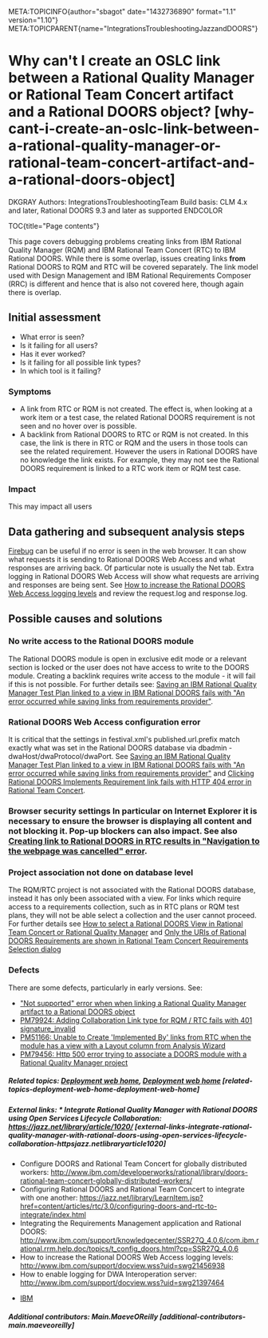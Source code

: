 META:TOPICINFO{author="sbagot" date="1432736890" format="1.1"
version="1.10"}
META:TOPICPARENT{name="IntegrationsTroubleshootingJazzandDOORS"}

# Why can't I create an OSLC link between a Rational Quality Manager or Rational Team Concert artifact and a Rational DOORS object? [why-cant-i-create-an-oslc-link-between-a-rational-quality-manager-or-rational-team-concert-artifact-and-a-rational-doors-object]

DKGRAY Authors: IntegrationsTroubleshootingTeam Build basis: CLM 4.x and
later, Rational DOORS 9.3 and later as supported ENDCOLOR

TOC{title="Page contents"}

This page covers debugging problems creating links from IBM Rational
Quality Manager (RQM) and IBM Rational Team Concert (RTC) to IBM
Rational DOORS. While there is some overlap, issues creating links
**from** Rational DOORS to RQM and RTC will be covered separately. The
link model used with Design Management and IBM Rational Requirements
Composer (RRC) is different and hence that is also not covered here,
though again there is overlap.

## Initial assessment

-   What error is seen?
-   Is it failing for all users?
-   Has it ever worked?
-   Is it failing for all possible link types?
-   In which tool is it failing?

### Symptoms

-   A link from RTC or RQM is not created. The effect is, when looking
    at a work item or a test case, the related Rational DOORS
    requirement is not seen and no hover over is possible.
-   A backlink from Rational DOORS to RTC or RQM is not created. In this
    case, the link is there in RTC or RQM and the users in those tools
    can see the related requirement. However the users in Rational DOORS
    have no knowledge the link exists. For example, they may not see the
    Rational DOORS requirement is linked to a RTC work item or RQM test
    case.

### Impact

This may impact all users

## Data gathering and subsequent analysis steps

[Firebug](http://getfirebug.com) can be useful if no error is seen in
the web browser. It can show what requests it is sending to Rational
DOORS Web Access and what responses are arriving back. Of particular
note is usually the Net tab. Extra logging in Rational DOORS Web Access
will show what requests are arriving and responses are being sent. See
[How to increase the Rational DOORS Web Access logging
levels](http://www.ibm.com/support/docview.wss?uid=swg21456938) and
review the request.log and response.log.

## Possible causes and solutions

### No write access to the Rational DOORS module

The Rational DOORS module is open in exclusive edit mode or a relevant
section is locked or the user does not have access to write to the DOORS
module. Creating a backlink requires write access to the module - it
will fail if this is not possible. For further details see: [Saving an
IBM Rational Quality Manager Test Plan linked to a view in IBM Rational
DOORS fails with "An error occurred while saving links from requirements
provider"](http://www.ibm.com/support/docview.wss?uid=swg21612615).

### Rational DOORS Web Access configuration error

It is critical that the settings in festival.xml's published.url.prefix
match exactly what was set in the Rational DOORS database via dbadmin
-dwaHost/dwaProtocol/dwaPort. See [Saving an IBM Rational Quality
Manager Test Plan linked to a view in IBM Rational DOORS fails with "An
error occurred while saving links from requirements
provider"](http://www.ibm.com/support/docview.wss?uid=swg21612615) and
[Clicking Rational DOORS Implements Requirement link fails with HTTP 404
error in Rational Team
Concert](http://www.ibm.com/support/docview.wss?uid=swg21607827).

### Browser security settings In particular on Internet Explorer it is necessary to ensure the browser is displaying all content and not blocking it. Pop-up blockers can also impact. See also [Creating link to Rational DOORS in RTC results in "Navigation to the webpage was cancelled" error](http://www.ibm.com/support/docview.wss?uid=swg21625320).

### Project association not done on database level

The RQM/RTC project is not associated with the Rational DOORS database,
instead it has only been associated with a view. For links which require
access to a requirements collection, such as in RTC plans or RQM test
plans, they will not be able select a collection and the user cannot
proceed. For further details see [How to select a Rational DOORS View in
Rational Team Concert or Rational Quality
Manager](http://www.ibm.com/support/docview.wss?uid=swg21610453) and
[Only the URIs of Rational DOORS Requirements are shown in Rational Team
Concert Requirements Selection
dialog](http://www.ibm.com/support/docview.wss?uid=swg21620604)

### Defects

There are some defects, particularly in early versions. See:

-   ["Not supported" error when when linking a Rational Quality Manager
    artifact to a Rational DOORS
    object](http://www.ibm.com/support/docview.wss?uid=swg21638674)
-   [PM79924: Adding Collaboration Link type for RQM / RTC fails with
    401
    signature_invalid](http://www.ibm.com/support/docview.wss?crawler=1&uid=swg1PM79924)
-   [PM51166: Unable to Create 'Implemented By' links from RTC when the
    module has a view with a Layout column from Analysis
    Wizard](http://www.ibm.com/support/docview.wss?uid=swg1PM51166)
-   [PM79456: Http 500 error trying to associate a DOORS module with a
    Rational Quality Manager
    project](http://www.ibm.com/support/docview.wss?uid=swg21615699)

##### Related topics: [Deployment web home](DeploymentWebHome), [Deployment web home](DeploymentWebHome) [related-topics-deployment-web-home-deployment-web-home]

##### External links: \* Integrate Rational Quality Manager with Rational DOORS using Open Services Lifecycle Collaboration: <https://jazz.net/library/article/1020/> [external-links-integrate-rational-quality-manager-with-rational-doors-using-open-services-lifecycle-collaboration-httpsjazz.netlibraryarticle1020]

-   Configure DOORS and Rational Team Concert for globally distributed
    workers:
    <http://www.ibm.com/developerworks/rational/library/doors-rational-team-concert-globally-distributed-workers/>
-   Configuring Rational DOORS and Rational Team Concert to integrate
    with one another:
    <https://jazz.net/library/LearnItem.jsp?href=content/articles/rtc/3.0/configuring-doors-and-rtc-to-integrate/index.html>
-   Integrating the Requirements Management application and Rational
    DOORS:
    <http://www.ibm.com/support/knowledgecenter/SSR27Q_4.0.6/com.ibm.rational.rrm.help.doc/topics/t_config_doors.html?cp=SSR27Q_4.0.6>
-   How to increase the Rational DOORS Web Access logging levels:
    <http://www.ibm.com/support/docview.wss?uid=swg21456938>
-   How to enable logging for DWA Interoperation server:
    <http://www.ibm.com/support/docview.wss?uid=swg21397464>

<!-- -->

-   [IBM](https://www.ibm.com)

##### Additional contributors: Main.MaeveOReilly [additional-contributors-main.maeveoreilly]
